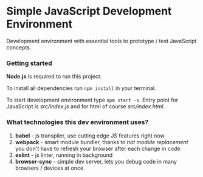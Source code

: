 # Simple JavaScript Development Environment

Development environment with essential tools to prototype / test JavaScript concepts.

### Getting started

**Node.js** is required to run this project.

To install all dependencies run `npm install` in your terminal.

To start development environment type `npm start -s`.
Entry point for JavaScript is *src/index.js* and for html of course *src/index.html*.

### What technologies this dev environment uses?
1. **babel** - js transpiler, use cutting edge JS features right now
2. **webpack** - smart module bundler, thanks to *hot module replacement* you don't have to refresh your browser after each change in code
3. **eslint** - js linter, running in background
4. **browser-sync** - simple dev server, lets you debug code in many browsers / devices at once
